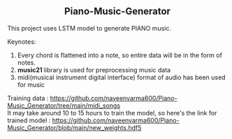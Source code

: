 
<div align="center">
 <h2> Piano-Music-Generator</h2>
</div>

This project uses LSTM model to generate PIANO music.

Keynotes:
1) Every chord is flattened into a note, so entire data will be in the form of notes.
2) <b> music21 </b> library is used for preprocessing music data
3) midi(musical instrument digital interface) format of audio has been used for music 

Training data : https://github.com/naveenvarma600/Piano-Music_Generator/tree/main/midi_songs
<br>
It may take around 10 to 15 hours to train the model, so here's the link for trained model : 
https://github.com/naveenvarma600/Piano-Music_Generator/blob/main/new_weights.hdf5
